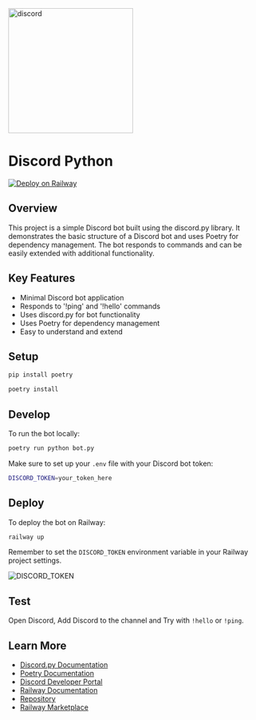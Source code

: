 <img src="https://github.com/user-attachments/assets/7231f0a6-8137-4ab0-9d64-d71200e0ab19" alt="discord" style="width: 250px; height: auto;">

# Discord Python

[![Deploy on Railway](https://railway.app/button.svg)](https://railway.app/template/x6I4zS?referralCode=CODE)

## Overview

This project is a simple Discord bot built using the discord.py library. It demonstrates the basic structure of a Discord bot and uses Poetry for dependency management. The bot responds to commands and can be easily extended with additional functionality.

## Key Features

- Minimal Discord bot application
- Responds to '!ping' and '!hello' commands
- Uses discord.py for bot functionality
- Uses Poetry for dependency management
- Easy to understand and extend

## Setup

```bash
pip install poetry
```

```bash
poetry install
```

## Develop

To run the bot locally:

```bash
poetry run python bot.py
```

Make sure to set up your `.env` file with your Discord bot token:

```bash
DISCORD_TOKEN=your_token_here
```

## Deploy

To deploy the bot on Railway:

```bash
railway up
```

Remember to set the `DISCORD_TOKEN` environment variable in your Railway project settings.

![DISCORD_TOKEN](https://github.com/user-attachments/assets/eab66d70-ebe5-42fa-b1dd-3859cdbc199a)

## Test

Open Discord, Add Discord to the channel and Try with `!hello` or `!ping`.

## Learn More

- [Discord.py Documentation](https://discordpy.readthedocs.io/)
- [Poetry Documentation](https://python-poetry.org/docs/)
- [Discord Developer Portal](https://discord.com/developers/docs)
- [Railway Documentation](https://docs.railway.app/)
- [Repository](https://github.com/aeither/discord-python)
- [Railway Marketplace](https://railway.app/template/x6I4zS)

